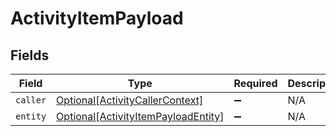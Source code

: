 # ActivityItemPayload


## Fields

| Field                                                                                   | Type                                                                                    | Required                                                                                | Description                                                                             |
| --------------------------------------------------------------------------------------- | --------------------------------------------------------------------------------------- | --------------------------------------------------------------------------------------- | --------------------------------------------------------------------------------------- |
| `caller`                                                                                | [Optional[ActivityCallerContext]](../../models/shared/activitycallercontext.md)         | :heavy_minus_sign:                                                                      | N/A                                                                                     |
| `entity`                                                                                | [Optional[ActivityItemPayloadEntity]](../../models/shared/activityitempayloadentity.md) | :heavy_minus_sign:                                                                      | N/A                                                                                     |